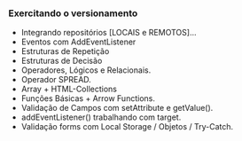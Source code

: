 ### Exercitando o versionamento

-  Integrando repositórios [LOCAIS e REMOTOS]...
-  Eventos com AddEventListener
-  Estruturas de Repetição
-  Estruturas de Decisão
-  Operadores, Lógicos e Relacionais.
-  Operador SPREAD.
-  Array + HTML-Collections
-  Funções Básicas + Arrow Functions.
-  Validação de Campos com setAttribute e getValue().
-  addEventListener() trabalhando com target.
-  Validação forms com Local Storage / Objetos / Try-Catch.
